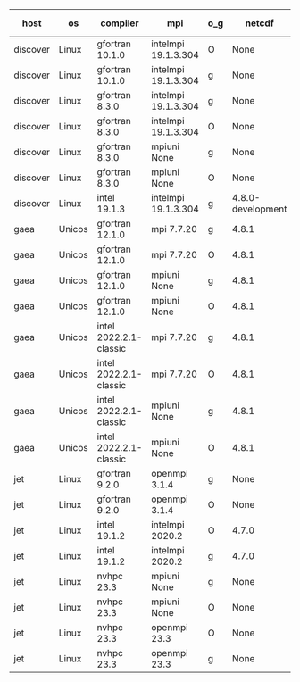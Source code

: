 

| host     | os       | compiler                              | mpi                      | o_g        | netcdf        | build       | u_pass          | u_fail          | s_pass            | s_fail            | e_pass             | e_fail             | nuopc_pass       | nuopc_fail       | artifacts link          |
|----------|----------|---------------------------------------|--------------------------|------------|---------------|-------------|-----------------|-----------------|-------------------|-------------------|--------------------|--------------------|------------------|------------------|-------------------------|
| discover | Linux | gfortran 10.1.0 | intelmpi 19.1.3.304  | O | None  | PASS | None | None | None | None | None | None | None | None | <a href="https://github.com/esmf-org/esmf-test-artifacts/tree/b5b8c42dcea2bb652cea47ab3776a03fe0c9bfb0/release_8.5.0/gfortran/10.1.0/O/intelmpi/19.1.3.304" target="_blank">b5b8c42</a> | 
| discover | Linux | gfortran 10.1.0 | intelmpi 19.1.3.304  | g | None  | PASS | None | None | None | None | None | None | None | None | <a href="https://github.com/esmf-org/esmf-test-artifacts/tree/b70748f37b6c3c874b14e51a6da9dc9af23fb2d6/release_8.5.0/gfortran/10.1.0/g/intelmpi/19.1.3.304" target="_blank">b70748f</a> | 
| discover | Linux | gfortran 8.3.0 | intelmpi 19.1.3.304  | g | None  | PASS | None | None | None | None | None | None | None | None | <a href="https://github.com/esmf-org/esmf-test-artifacts/tree/8be38483a1274370ef137fa91eee74218eefb15c/release_8.5.0/gfortran/8.3.0/g/intelmpi/19.1.3.304" target="_blank">8be3848</a> | 
| discover | Linux | gfortran 8.3.0 | intelmpi 19.1.3.304  | O | None  | PASS | None | None | None | None | None | None | None | None | <a href="https://github.com/esmf-org/esmf-test-artifacts/tree/9cb8ad926b607e996593a89306025516d0393fd6/release_8.5.0/gfortran/8.3.0/O/intelmpi/19.1.3.304" target="_blank">9cb8ad9</a> | 
| discover | Linux | gfortran 8.3.0 | mpiuni None  | g | None  | PASS | None | None | None | None | None | None | None | None | <a href="https://github.com/esmf-org/esmf-test-artifacts/tree/d4fea6de52857cc40a85c0b4c2b9d2e210a9a932/release_8.5.0/gfortran/8.3.0/g/mpiuni/None" target="_blank">d4fea6d</a> | 
| discover | Linux | gfortran 8.3.0 | mpiuni None  | O | None  | PASS | None | None | None | None | None | None | None | None | <a href="https://github.com/esmf-org/esmf-test-artifacts/tree/42af1360a26ee7b6f5b507220192ceacd924b72e/release_8.5.0/gfortran/8.3.0/O/mpiuni/None" target="_blank">42af136</a> | 
| discover | Linux | intel 19.1.3 | intelmpi 19.1.3.304  | g | 4.8.0-development  | PASS | None | None | None | None | None | None | None | None | <a href="https://github.com/esmf-org/esmf-test-artifacts/tree/91b08ef3536079380d2048e052812d1ecb9a71c2/release_8.5.0/intel/19.1.3/g/intelmpi/19.1.3.304" target="_blank">91b08ef</a> | 
| gaea | Unicos | gfortran 12.1.0 | mpi 7.7.20  | g | 4.8.1  | PASS | None | None | None | None | None | None | None | None | <a href="https://github.com/esmf-org/esmf-test-artifacts/tree/1b8648880c5400fd96a2ab7529743df3b6239de0/release_8.5.0/gfortran/12.1.0/g/mpi/7.7.20" target="_blank">1b86488</a> | 
| gaea | Unicos | gfortran 12.1.0 | mpi 7.7.20  | O | 4.8.1  | PASS | None | None | None | None | None | None | None | None | <a href="https://github.com/esmf-org/esmf-test-artifacts/tree/4b08f7151fa51afe06115279307944dbdfdccfbc/release_8.5.0/gfortran/12.1.0/O/mpi/7.7.20" target="_blank">4b08f71</a> | 
| gaea | Unicos | gfortran 12.1.0 | mpiuni None  | g | 4.8.1  | PASS | None | None | None | None | None | None | None | None | <a href="https://github.com/esmf-org/esmf-test-artifacts/tree/62e75eeae45f18650216dea6b6817a5452be4084/release_8.5.0/gfortran/12.1.0/g/mpiuni/None" target="_blank">62e75ee</a> | 
| gaea | Unicos | gfortran 12.1.0 | mpiuni None  | O | 4.8.1  | PASS | 12392 | 0 | 8 | 0 | 44 | 0 | None | None | <a href="https://github.com/esmf-org/esmf-test-artifacts/tree/9aa1a3f781c06593fed7b803bafa9d4f5f84256c/release_8.5.0/gfortran/12.1.0/O/mpiuni/None" target="_blank">9aa1a3f</a> | 
| gaea | Unicos | intel 2022.2.1-classic | mpi 7.7.20  | g | 4.8.1  | PASS | None | None | None | None | None | None | None | None | <a href="https://github.com/esmf-org/esmf-test-artifacts/tree/9974f3c9009b82a2fd74bf26a5b42ff74163a990/release_8.5.0/intel/2022.2.1-classic/g/mpi/7.7.20" target="_blank">9974f3c</a> | 
| gaea | Unicos | intel 2022.2.1-classic | mpi 7.7.20  | O | 4.8.1  | PASS | None | None | None | None | None | None | None | None | <a href="https://github.com/esmf-org/esmf-test-artifacts/tree/9769b2f8d56ef4950abed13e067c99941130989e/release_8.5.0/intel/2022.2.1-classic/O/mpi/7.7.20" target="_blank">9769b2f</a> | 
| gaea | Unicos | intel 2022.2.1-classic | mpiuni None  | g | 4.8.1  | PASS | 12392 | 0 | 8 | 0 | 44 | 0 | None | None | <a href="https://github.com/esmf-org/esmf-test-artifacts/tree/47937cb46e3686a008a2f3c85eab5c2c05da61b4/release_8.5.0/intel/2022.2.1-classic/g/mpiuni/None" target="_blank">47937cb</a> | 
| gaea | Unicos | intel 2022.2.1-classic | mpiuni None  | O | 4.8.1  | PASS | 12392 | 0 | 8 | 0 | 44 | 0 | None | None | <a href="https://github.com/esmf-org/esmf-test-artifacts/tree/e53032a1773e32e48e6142161540628e149be427/release_8.5.0/intel/2022.2.1-classic/O/mpiuni/None" target="_blank">e53032a</a> | 
| jet | Linux | gfortran 9.2.0 | openmpi 3.1.4  | g | None  | PASS | 13976 | 0 | 49 | 0 | 81 | 0 | 52 | 1 | <a href="https://github.com/esmf-org/esmf-test-artifacts/tree/2af551d236676d3093cb4f50c0eaf76e81938758/release_8.5.0/gfortran/9.2.0/g/openmpi/3.1.4" target="_blank">2af551d</a> | 
| jet | Linux | gfortran 9.2.0 | openmpi 3.1.4  | O | None  | PASS | 13976 | 0 | 49 | 0 | 81 | 0 | 52 | 1 | <a href="https://github.com/esmf-org/esmf-test-artifacts/tree/abd62a88fbe6a309a0395769f7d92756126cea36/release_8.5.0/gfortran/9.2.0/O/openmpi/3.1.4" target="_blank">abd62a8</a> | 
| jet | Linux | intel 19.1.2 | intelmpi 2020.2  | O | 4.7.0  | PASS | 13976 | 0 | 49 | 0 | 81 | 0 | 53 | 0 | <a href="https://github.com/esmf-org/esmf-test-artifacts/tree/7e481c20513db66b72f3fabbc5138137dca68c49/release_8.5.0/intel/19.1.2/O/intelmpi/2020.2" target="_blank">7e481c2</a> | 
| jet | Linux | intel 19.1.2 | intelmpi 2020.2  | g | 4.7.0  | PASS | 13976 | 0 | 49 | 0 | 81 | 0 | 53 | 0 | <a href="https://github.com/esmf-org/esmf-test-artifacts/tree/4053f708864039ef3c55abbfb0795726d2408304/release_8.5.0/intel/19.1.2/g/intelmpi/2020.2" target="_blank">4053f70</a> | 
| jet | Linux | nvhpc 23.3 | mpiuni None  | g | None  | PASS | 12392 | 0 | 6 | 2 | 44 | 0 | None | None | <a href="https://github.com/esmf-org/esmf-test-artifacts/tree/49a8d6ac8c4fa91f8136a4914c5f4935f9aad7ca/release_8.5.0/nvhpc/23.3/g/mpiuni/None" target="_blank">49a8d6a</a> | 
| jet | Linux | nvhpc 23.3 | mpiuni None  | O | None  | PASS | 12390 | 2 | 8 | 0 | 44 | 0 | None | None | <a href="https://github.com/esmf-org/esmf-test-artifacts/tree/7572311d94ec36dab114d7f996f9d1b2dbbfbed9/release_8.5.0/nvhpc/23.3/O/mpiuni/None" target="_blank">7572311</a> | 
| jet | Linux | nvhpc 23.3 | openmpi 23.3  | O | None  | PASS | None | None | None | None | None | None | None | None | <a href="https://github.com/esmf-org/esmf-test-artifacts/tree/b3506ca4eae2ff2c7014b0e47a3beec5caec9d8a/release_8.5.0/nvhpc/23.3/O/openmpi/23.3" target="_blank">b3506ca</a> | 
| jet | Linux | nvhpc 23.3 | openmpi 23.3  | g | None  | PASS | None | None | None | None | None | None | None | None | <a href="https://github.com/esmf-org/esmf-test-artifacts/tree/f579f8662cbdef339cf5c8fc8192373cf698566b/release_8.5.0/nvhpc/23.3/g/openmpi/23.3" target="_blank">f579f86</a> | 
